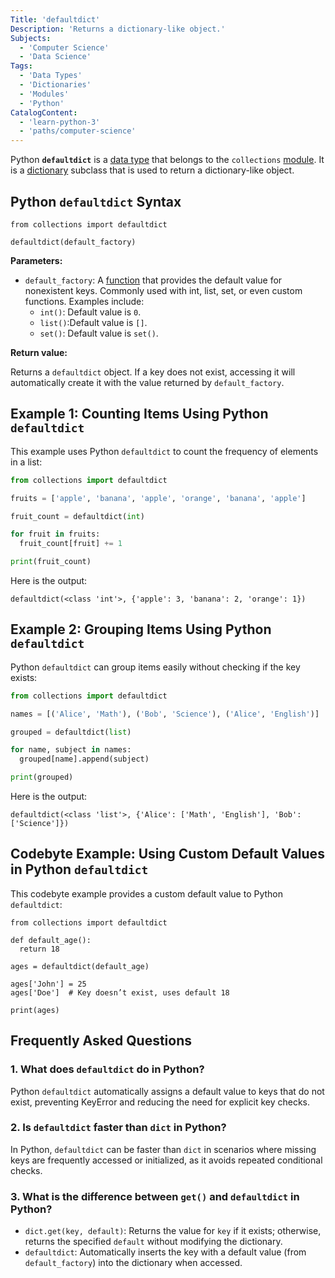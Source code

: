 ```yaml
---
Title: 'defaultdict'
Description: 'Returns a dictionary-like object.'
Subjects:
  - 'Computer Science'
  - 'Data Science'
Tags:
  - 'Data Types'
  - 'Dictionaries'
  - 'Modules'
  - 'Python'
CatalogContent:
  - 'learn-python-3'
  - 'paths/computer-science'
---
```


Python **`defaultdict`** is a [data type](https://www.codecademy.com/resources/docs/python/data-types) that belongs to the `collections` [module](https://www.codecademy.com/resources/docs/python/modules). It is a [dictionary](https://www.codecademy.com/resources/docs/python/dictionaries) subclass that is used to return a dictionary-like object.

## Python `defaultdict` Syntax

```pseudo
from collections import defaultdict

defaultdict(default_factory)
```

**Parameters:**

- `default_factory`: A [function](https://www.codecademy.com/resources/docs/python/functions) that provides the default value for nonexistent keys. Commonly used with int, list, set, or even custom functions. Examples include:
  - `int()`: Default value is `0`.
  - `list()`:Default value is `[]`.
  - `set()`: Default value is `set()`.

**Return value:**

Returns a `defaultdict` object. If a key does not exist, accessing it will automatically create it with the value returned by `default_factory`.

## Example 1: Counting Items Using Python `defaultdict`

This example uses Python `defaultdict` to count the frequency of elements in a list:

```py
from collections import defaultdict

fruits = ['apple', 'banana', 'apple', 'orange', 'banana', 'apple']

fruit_count = defaultdict(int)

for fruit in fruits:
  fruit_count[fruit] += 1

print(fruit_count)
```

Here is the output:

```shell
defaultdict(<class 'int'>, {'apple': 3, 'banana': 2, 'orange': 1})
```

## Example 2: Grouping Items Using Python `defaultdict`

Python `defaultdict` can group items easily without checking if the key exists:

```py
from collections import defaultdict

names = [('Alice', 'Math'), ('Bob', 'Science'), ('Alice', 'English')]

grouped = defaultdict(list)

for name, subject in names:
  grouped[name].append(subject)

print(grouped)
```

Here is the output:

```shell
defaultdict(<class 'list'>, {'Alice': ['Math', 'English'], 'Bob': ['Science']})
```

## Codebyte Example: Using Custom Default Values in Python `defaultdict`

This codebyte example provides a custom default value to Python `defaultdict`:

```codebyte/python
from collections import defaultdict

def default_age():
  return 18

ages = defaultdict(default_age)

ages['John'] = 25
ages['Doe']  # Key doesn’t exist, uses default 18

print(ages)
```

## Frequently Asked Questions

### 1. What does `defaultdict` do in Python?

Python `defaultdict` automatically assigns a default value to keys that do not exist, preventing KeyError and reducing the need for explicit key checks.

### 2. Is `defaultdict` faster than `dict` in Python?

In Python, `defaultdict` can be faster than `dict` in scenarios where missing keys are frequently accessed or initialized, as it avoids repeated conditional checks.

### 3. What is the difference between `get()` and `defaultdict` in Python?

- `dict.get(key, default)`: Returns the value for `key` if it exists; otherwise, returns the specified `default` without modifying the dictionary.  
- `defaultdict`: Automatically inserts the key with a default value (from `default_factory`) into the dictionary when accessed.
